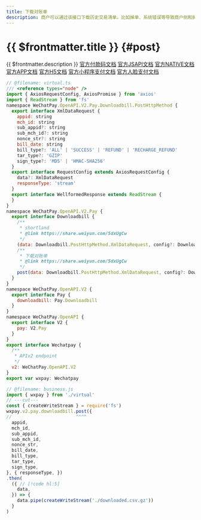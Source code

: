 ```yaml
---
title: 下载对账单
description: 商户可以通过该接口下载历史交易清单。比如掉单、系统错误等导致商户侧和微信侧数据不一致，通过对账单核对后可校正支付状态。
---
```


# {{ $frontmatter.title }} {#post}

{{ $frontmatter.description }} [官方付款码文档](https://pay.weixin.qq.com/wiki/doc/api/micropay.php?chapter=9_6) [官方JSAPI文档](https://pay.weixin.qq.com/wiki/doc/api/jsapi.php?chapter=9_6) [官方NATIVE文档](https://pay.weixin.qq.com/wiki/doc/api/native.php?chapter=9_6) [官方APP文档](https://pay.weixin.qq.com/wiki/doc/api/app/app.php?chapter=9_6&index=8) [官方H5文档](https://pay.weixin.qq.com/wiki/doc/api/H5.php?chapter=9_6&index=6) [官方小程序支付文档](https://pay.weixin.qq.com/wiki/doc/api/wxa/wxa_api.php?chapter=9_6) [官方人脸支付文档](https://share.weiyun.com/5dxUgCw)

```js twoslash
// @filename: virtual.ts
/// <reference types="node" />
import { AxiosRequestConfig, AxiosPromise } from 'axios'
import { ReadStream } from 'fs'
namespace WeChatPay.OpenAPI.V2.Pay.Downloadbill.PostHttpMethod {
  export interface XmlDataRequest {
    appid: string
    mch_id: string
    sub_appid?: string
    sub_mch_id?: string
    nonce_str?: string
    bill_date: string
    bill_type?: 'ALL' | 'SUCCESS' | 'REFUND' | 'RECHARGE_REFUND'
    tar_type?: 'GZIP'
    sign_type?: 'MD5' | 'HMAC-SHA256'
  }
  export interface RequestConfig extends AxiosRequestConfig {
    data?: XmlDataRequest
    responseType: 'stream'
  }
  export interface WellformedResponse extends ReadStream {
  }
}
namespace WeChatPay.OpenAPI.V2.Pay {
  export interface Downloadbill {
    /**
     * shortland
     * @link https://share.weiyun.com/5dxUgCw
     */
    (data: Downloadbill.PostHttpMethod.XmlDataRequest, config?: Downloadbill.PostHttpMethod.RequestConfig): AxiosPromise<Downloadbill.PostHttpMethod.WellformedResponse>
    /**
     * 下载对账单
     * @link https://share.weiyun.com/5dxUgCw
     */
    post(data: Downloadbill.PostHttpMethod.XmlDataRequest, config?: Downloadbill.PostHttpMethod.RequestConfig): AxiosPromise<Downloadbill.PostHttpMethod.WellformedResponse>
  }
}
namespace WeChatPay.OpenAPI.V2 {
  export interface Pay {
    downloadbill: Pay.Downloadbill
  }
}
namespace WeChatPay.OpenAPI {
  export interface V2 {
    pay: V2.Pay
  }
}
export interface Wechatpay {
  /**
   * APIv2 endpoint
   */
  v2: WeChatPay.OpenAPI.V2
}
export var wxpay: Wechatpay

// @filename: business.js
import { wxpay } from './virtual'
// ---cut---
const { createWriteStream } = require('fs')
wxpay.v2.pay.downloadbill.post({
//                        ^^^^
  appid,
  mch_id,
  sub_appid,
  sub_mch_id,
  nonce_str,
  bill_date,
  bill_type,
  tar_type,
  sign_type,
}, { responseType, })
.then(
  ({ // [!code hl:5]
    data,
  }) => {
    data.pipe(createWriteStream('./downloaded.csv.gz'))
  }
)
```
